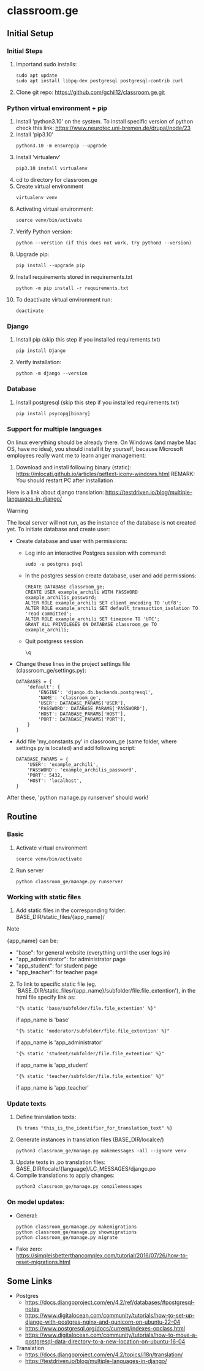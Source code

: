 # classroom.ge


## Initial Setup

### Initial Steps
1) Importand sudo installs:
    ```
    sudo apt update
    sudo apt install libpq-dev postgresql postgresql-contrib curl
    ```
2) Clone git repo: https://github.com/gchil12/classroom.ge.git


### Python virtual environment + pip
1) Install 'python3.10' on the system. To install specific version of python check this link: https://www.neurotec.uni-bremen.de/drupal/node/23
2) Install 'pip3.10'
    ```
    python3.10 -m ensurepip --upgrade
    ```
3) Install 'virtualenv'
    ```
    pip3.10 install virtualenv
    ```
3) cd to directory for classroom.ge
4) Create virtual environment
    ```
    virtualenv venv
    ```
5) Activating virtual environment:
    ```
    source venv/bin/activate
    ```
6) Verify Python version:
    ```
    python --verstion (if this does not work, try python3 --version)
    ```
7) Upgrade pip:
    ```
    pip install --upgrade pip
    ```
8) Install requirements stored in requirements.txt
    ```
    python -m pip install -r requirements.txt
    ```
8) To deactivate virtual environment run:
    ```
    deactivate
    ```


### Django
1) Install pip (skip this step if you installed requirements.txt)
    ```
    pip install Django
    ```
2) Verify installation:
    ```
    python -m django --version
    ```


### Database
1) Install postgresql (skip this step if you installed requirements.txt)
    ```
    pip install psycopg[binary]
    ```


### Support for multiple languages
On linux everything should be already there. On Windows (and maybe Mac OS, have no idea),
you should install it by yourself, because Microsoft employees really want me to learn
anger management:
1) Download and install following binary (static):
    https://mlocati.github.io/articles/gettext-iconv-windows.html
    REMARK: You should restart PC after installation

Here is a link about django translation:
    https://testdriven.io/blog/multiple-languages-in-django/


> [!WARNING]
> The local server will not run, as the instance of the database is not created yet.
> To initiate database and create user:
> - Create database and user with permissions:
>   - Log into an interactive Postgres session with command:
>       ```
>       sudo -u postgres psql
>       ```
>   - In the postgres session create database, user and add permissions:
>       ```
>       CREATE DATABASE classroom_ge;
>       CREATE USER example_archili WITH PASSWORD example_archilis_password;
>       ALTER ROLE example_archili SET client_encoding TO 'utf8';
>       ALTER ROLE example_archili SET default_transaction_isolation TO 'read committed';
>       ALTER ROLE example_archili SET timezone TO 'UTC';
>       GRANT ALL PRIVILEGES ON DATABASE classroom_ge TO example_archili;
>       ```
>   - Quit postgress session
>       ```
>       \q
>       ```
> - Change these lines in the project settings file (classroom_ge/settings.py):
>
>       DATABASES = {
>           'default': {
>               'ENGINE': 'django.db.backends.postgresql',
>               'NAME': 'classroom_ge',
>               'USER': DATABASE_PARAMS['USER'],
>               'PASSWORD': DATABASE_PARAMS['PASSWORD'],
>               'HOST': DATABASE_PARAMS['HOST'],
>               'PORT': DATABASE_PARAMS['PORT'],
>           }
>       }
>
> - Add file 'my_constants.py' in classroom_ge (same folder, where settings.py is located) and add following script:
>
>       DATABASE_PARAMS = {
>           'USER': 'example_archili',
>           'PASSWORD': 'example_archilis_password',
>           'PORT': 5432,
>           'HOST': 'localhost',
>       }
>
> After these, 'python manage.py runserver' should work!


## Routine
### Basic
1) Activate virtual environment
    ```
    source venv/bin/activate
    ```
2) Run server
    ```
    python classroom_ge/manage.py runserver
    ```

### Working with static files
1) Add static files in the corresponding folder: BASE_DIR/static_files/{app_name}/
> [!NOTE]
> {app_name} can be:
> - "base": for general website (everything until the user logs in)
> - "app_administrator": for administrator page
> - "app_student": for student page
> - "app_teacher": for teacher page
2) To link to specific static file (eg. 'BASE_DIR/static_files/{app_name}/subfolder/file.file_extention'), in the html file specify link as:
    ```
    "{% static 'base/subfolder/file.file_extention' %}"
    ```
    if app_name is 'base'
    ```
    "{% static 'moderator/subfolder/file.file_extention' %}"
    ```
    if app_name is 'app_administrator'
    ```
    "{% static 'student/subfolder/file.file_extention' %}"
    ```
    if app_name is 'app_student'
    ```
    "{% static 'teacher/subfolder/file.file_extention' %}"
    ```
    if app_name is 'app_teacher'


### Update texts
1) Define translation texts:
    ```
    {% trans "this_is_the_identifier_for_translation_text" %}
    ```
2) Generate instances in translation files (BASE_DIR/localce/)
    ```
    python3 classroom_ge/manage.py makemessages -all --ignore venv
    ```
3) Update texts in .po translation files: BASE_DIR/locale/{language}/LC_MESSAGES/django.po
4) Compile translations to apply changes:
    ```
    python3 classroom_ge/manage.py compilemessages
    ```

### On model updates:
- General:
    ```
    python classroom_ge/manage.py makemigrations
    python classroom_ge/manage.py showmigrations
    python classroom_ge/manage.py migrate
    ```
- Fake zero: https://simpleisbetterthancomplex.com/tutorial/2016/07/26/how-to-reset-migrations.html



## Some Links
- Postgres
    - https://docs.djangoproject.com/en/4.2/ref/databases/#postgresql-notes
    - https://www.digitalocean.com/community/tutorials/how-to-set-up-django-with-postgres-nginx-and-gunicorn-on-ubuntu-22-04
    - https://www.postgresql.org/docs/current/indexes-opclass.html
    - https://www.digitalocean.com/community/tutorials/how-to-move-a-postgresql-data-directory-to-a-new-location-on-ubuntu-16-04
- Translation
    - https://docs.djangoproject.com/en/4.2/topics/i18n/translation/
    - https://testdriven.io/blog/multiple-languages-in-django/


